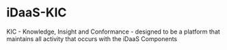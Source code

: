 # iDaaS-KIC
KIC - Knowledge, Insight and Conformance - designed to be a platform that maintains all activity that occurs with the iDaaS Components
